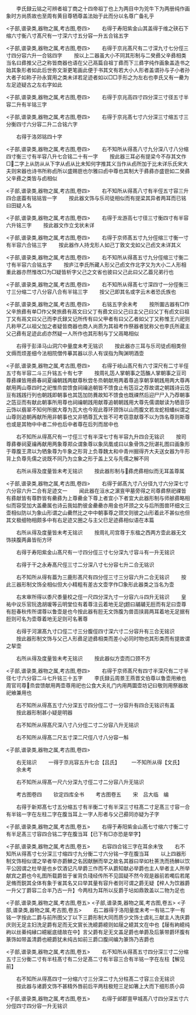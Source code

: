 <!-- { "loadSidebar": true } -->
　　李氏録云铭之可辨者祖丁商之十四帝祖丁也上为两目中为兕牛下为两册纯作画象时方尚质故也至周有黄目尊牺尊盖法始于此而分以名尊广备礼乎

<子部,谱录类,器物之属,考古图,卷四>
　　右得于寿阳紫金山其盖得于维之硖石下缩六寸衡八寸髙尺有一寸深六寸五分容一升五合铭五字

<子部,谱录类,器物之属,考古图,卷四>
　　右得于京兆髙尺有二寸深九寸七分俓三寸四分容六升一合铭四字
　　按以上二器虽大小不同其形制与二癸彞父辛彞相类当名曰彞推父己之称皆商器也语在父己鬲篇自祖丁彞而下三彞字纯作画象盖造书之始其象形者如此后世弥文渐更笔画此便于书其文有若大小人形者盖谓孙与子小者孙大者子如称子孙永寳用之类未详若足迹者如以□□手形之为左右也李氏又有一罍为左足迹疑古之左右字如此

<子部,谱录类,器物之属,考古图,卷四>
　　右得于京兆高四寸四分深三寸径五寸半容二升有半铭三字

<子部,谱录类,器物之属,考古图,卷四>
　　右得于京兆髙七寸六分深三寸缩五寸三分衡四寸六分容二升二合铭六字



　　右得于洛郊铭四十字

<子部,谱录类,器物之属,考古图,卷四>
　　右不知所从得髙八寸九分深八寸八分缩四寸衡三寸有半容八升七合铭二十有一字
　　按此器三耳必有提梁今不存其文作□二字上从防从从下字从卣从比未知何字推其义当作从卣所加于比未详乐氏宋大夫则宋器也诗书所称卣所以盛赐鬯也尔雅曰卣中尊也其制大于彞彞亦盛鬯如二癸彞父辛彞之类皆与卣相似

<子部,谱录类,器物之属,考古图,卷四>
　　右不知所从得髙八寸有半俓五寸容三升四合底葢有铭铭皆一字
　　按此器文饰与乐司徒相似而有提梁其异者两耳而已铭曰田疑人名

<子部,谱录类,器物之属,考古图,卷四>
　　右得于龙游高七寸径三寸衡四寸有半容六升铭三字
　　按此器文作立戈状未详

<子部,谱录类,器物之属,考古图,卷四>
　　右得于京师髙五寸九分俓缩三寸衡一寸有半容六合铭三字
　　按此器作人持戈形人如己丁敦文戈如父己卣文未详其义

<子部,谱录类,器物之属,考古图,卷四>
　　右不知所从得髙五寸九分俓缩三寸衡二寸有半容六合铭五字
　　按庐江李氏所藏人形父己卣文作北字又为大小二人形相重此器亦然惟改□为□疑皆析字父己之文省也彼曰父己此曰父乙葢兄弟行也

<子部,谱录类,器物之属,考古图,卷四>
　　右不知所从得髙七寸深四寸一分俓衡三寸三分缩二寸八分容八合有半铭三字
　　按父己即其名或字云木者恐氏族也

<子部,谱录类,器物之属,考古图,卷四>
　　右铭五字余未考
　　按所圗古器有□作父辛旅彞有单□作父癸旅彞有鬲文曰父丁有彞文曰父己曰主父己曰父丁有卣文曰祖丁又有鬲文曰父己而李氏録又记所传有曰父甲者有曰父乙者如父丁又称惟王六祀则凡称甲乙以祖父加之者疑皆商器也商人尚质为其祖考作祭器者犹称父也李氏所蔵主父己彞有足迹此卣亦然疑一人所作也其形制与丁父鬲略相似

　　右得于彭泽马山洞穴中量度未考无铭识
　　按此器亦三耳与乐司徒卣相类但文缛而烦差细今法相院僧传摹其器以示人有误指为陶渊明酒壶

<子部,谱录类,器物之属,考古图,卷四>
　　右得于岐山髙尺有六寸深尺有二寸半俓五寸有半容二斗三升铭五十有七字
　　按周礼笾人掌朝事之笾醢人掌朝事之豆司尊彞祼皆用彞春祠夏禴朝践两献尊秋尝冬烝朝献用两着尊追享朝享朝践用两大尊再献用两山尊四时之祀惟烝尝馈食祠禴追朝皆不馈食止有笾豆之荐故谓之朝践诗云笾豆有践践行列也朝践即朝事也其笾加防蕡故知不馈食也既祼然后迎尸尸入乃荐朝事之笾豆而有献此朝事所用尊也祠禴朝践用献尊追朝朝践用大尊先儒谓献读为牺音莎云饰以翡翠不知何所据大尊为瓦大也今观此尊环颈饰以山而腹文若龙蛇相蟠纠谓之山尊则追朝再献所用非朝事也又非牺尊瓦大皆不可考窃意献尊不以为饰名尊则斯尊也或是其物中中者二仲也后中者尊在后列而居中也

　　右不知所从得髙尺有一寸俓三寸有半深七寸有半容九升四合无铭识
　　按司尊彞眷祠夏禴再献用两象尊郑众谓象尊以象凤凰或曰以象骨饰之阮谌礼图曰画象形于尊腹王肃以为牺象尊为牛象之形背上负尊魏太和中青州掘得齐大夫送女器为牛形背上负尊先儒之说既不同乃为立象之形于盖上又与先儒之解不同

　　右所从得及度量皆未考无铭识
　　按此器形制与彞虎彞相似而无耳盖尊属

<子部,谱录类,器物之属,考古图,卷四>
　　右得于邺髙九寸八分径九寸六分深七寸六分容六升二合有足迹文一
　　闻此器在洹水之濵亶甲墓旁得之司尊彞祭祀祼皆有彞献皆有尊酢皆有罍彞为上尊罍金下尊上者宜小下者宜大此器形制与师艅彞略相似而容受加大盖罍属也诗云我姑酌彼金罍罍亦用金也环颈之文与后所图兽环细文三壶相似防以为象山形谓之山罍然比之中中朝事尊之颈文则彼之山形着此不甚似也但其文极细物相颇多中有右足迹又圈之与主父巳足迹彞相似语在本篇

　　右所从得及度量皆未考无铭识
　　按周礼司宫尊于东楹之西两方壶此器无文饰挟腹两鼻皆衔方环

　　右得于寿阳紫金山髙尺有一寸四分俓三寸七分深九寸容斗有一升无铭识

　　右得于干之永寿髙尺俓三寸二分深八寸七分容七升二合无铭识

　　右不知所从得有葢为三鹿形髙尺有四分俓三寸三分容六升二合无铭识
　　按此三器形制文饰全相似但大小精粗有差古文壶字作□象形此器类之当名为壶

　　右末审所得以黍尺黍量校之俓一尺四分深九寸一分容六斗四升无铭识
　　皇祐中议乐官阮逸胡瑗等云明堂位有着尊注云着地无足题曰鬴鬴无脰而有足曰壶尊有脰春秋传所谓尊以鲁壶是也今按此器有脰无文饰腹为兽靣挟肩两耳着地无足据有脰则可名为壶尊着地无足则可名著尊

　　右得于河濵髙九寸口俓二寸三分腹俓四寸深六寸二分容升有三合无铭识
　　按此器形制文饰与父己人形彞足迹彞相类而差小必同时物也其形类而有提故谓之挈壶

　　右所从得及度量皆未考无铭识
　　按此器似方壶而口颈不方

<子部,谱录类,器物之属,考古图,卷四>
　　右得于京师髙尺有四寸半深尺有二寸半径七寸六分容二斗七升铭三十五字
　　李氏録云周景王燕晋文伯尊以鲁壶用飨也周官司尊烝尝馈献用两壶尊用祀也公食大夫礼门内用两圜壶坊记曰敬则用祭器故祀飨兼用也

　　右不知所从得髙五寸六分深五寸四分俓二寸一分容升有四合无铭识有盖
　　按此器形制甚小疑是明器

　　右不知所从得髙尺深八寸八分俓二寸二分容八升无铭识

　　右不知所从得髙二尺五寸深二尺俓八寸八分容一斛

<子部,谱录类,器物之属,考古图,卷四>

　　右无铭识
　　一得于京兆容五升七合【吕氏】
　　一不知所从得【文氏】
　　余未考

　　右不知所从得髙一尺六分深九寸俓二寸二分容八升无铭识

　　考古图卷四
　　钦定四库全书
　　考古图卷五
　　宋　吕大临　编

　　右得于新郑髙七寸五分缩五寸有半衡二寸有半深三寸柱髙二寸足髙三寸容一合有半铭一字在左柱二字在腹当耳上一字人形者与父己彛同亦疑为子字

<子部,谱录类,器物之属,考古图,卷五>
　　右得于寿阳紫金山髙七寸缩六寸衡二寸有半足髙三寸容四合铭二字在腹当耳【已下有□亦恐是举字】

<子部,谱录类,器物之属,考古图,卷五>
　　右容四合铭三字在耳余未攷
　　右不知所从得髙寸七分深三寸缩四寸九分衡二寸六分铭一字在腹当耳
　　以上四器形制文饰相似谓之举者举亦爵觯之名因献酬而举之故名其器曰举如杜蒉洗而扬觯以饮平公因谓之杜举是也乡饮酒记凡举爵三作而不从爵知献必举爵也主人举者主人所举献宾之爵也今礼图所载爵皆于雀背负琖经传所不见固疑不然今观是器前若噣后若尾足脩而鋭其全体有象于雀其名又曰举其量有容升者则可谓之爵无疑【梓人为饮器爵一升父丁爵容二合半乃古一升】今两柱为耳所以反爵于坫如鼎敦盖以二物为足也

<子部,谱录类,器物之属,考古图,卷五>
<子部,谱录类,器物之属,考古图,卷五>
<子部,谱录类,器物之属,考古图,卷五>
　　右二器得于洛阳量度未考一有铭二字一有铭一字按此二爵与前所图父丁以下三爵形制大同而质少文饰士虞礼三献主人洗庆爵庆则无足主妇洗足爵有足而无文賔长洗繶爵繶则如屦之繶其文在中也【屦有絇繶纯絇以丝綦纯縁口繶綖底缝故在中】言父爵有足无文盖足爵也单爵及后篆带爵环腹有篆饰如带盖清爵也繶爵犹未纯古如前三爵口腹间编为篆饰乃吉爵也

<子部,谱录类,器物之属,考古图,卷五>
　　右不知所从得髙五寸四分深三寸二分缩五寸三分衡二寸有半柱髙寸有二分足髙二寸有半容三合有半铭一字在左柱【解见前】



　　右不知所从得髙四寸一分缩六寸三分深二寸九分柱髙二寸容三合无铭识
　　按此器与诸爵文饰不甚精外唇前后平两柱极短三足如箸上大而下细形质小异

<子部,谱录类,器物之属,考古图,卷五>
　　右得于邺郡亶甲城髙八寸四分深五寸六分俓四寸四分容一升无铭识



